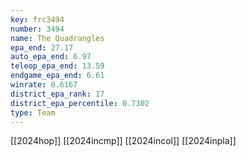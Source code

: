 ```yaml
---
key: frc3494
number: 3494
name: The Quadrangles
epa_end: 27.17
auto_epa_end: 6.97
teleop_epa_end: 13.59
endgame_epa_end: 6.61
winrate: 0.6167
district_epa_rank: 17
district_epa_percentile: 0.7302
type: Team
---
```

[[2024hop]]
[[2024incmp]]
[[2024incol]]
[[2024inpla]]
